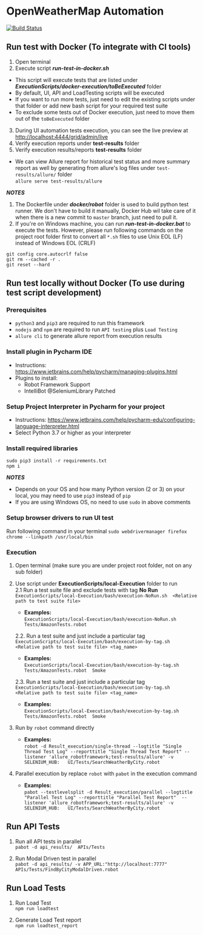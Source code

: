 # OpenWeatherMap Automation  
[![Build Status](https://travis-ci.org/tmhung-nt/open-weather-map-auto.svg)](https://travis-ci.org/tmhung-nt/open-weather-map-auto)
## Run test with Docker (To integrate with CI tools)
1. Open terminal
2. Execute script __*run-test-in-docker.sh*__
- This script will execute tests that are listed under __*ExecutionScripts/docker-execution/toBeExecuted*__ folder  
- By default, UI, API and LoadTesting scripts will be executed  
- If you want to run more tests, just need to edit the existing scripts under that folder or add new bash script for your required test suite
- To exclude some tests out of Docker execution, just need to move them out of the `toBeExecuted` folder
3. During UI automation tests execution, you can see the live preview at <http://localhost:4444/grid/admin/live>
4. Verify execution reports under **test-results** folder
5. Verify execution results/reports **test-results** folder
- We can view Allure report for historical test status and more summary report as well by generating from allure's log files under `test-results/allure/` folder  
`allure serve test-results/allure`  

*__NOTES__*  
1. The Dockerfile under __*docker/robot*__ folder is used to build python test runner. We don't have to build it manually, Docker Hub wil take care of it when there is a new commit to `master` branch, just need to pull it.  
2. If you're on Windows machine, you can run __*run-test-in-docker.bat*__ to execute the tests. However, please run following commands on the project root folder first to convert all `*.sh` files to use Unix EOL (LF) instead of Windows EOL (CRLF)  
```
git config core.autocrlf false
git rm --cached -r . 
git reset --hard
```
## Run test locally without Docker (To use during test script development)
### Prerequisites
- `python3` and `pip3` are required to run this framework 
- `nodejs` and `npm` are required to run `API testing` plus `Load Testing`
- `allure cli` to generate allure report from execution results


### Install plugin in Pycharm IDE
- Instructions:  
https://www.jetbrains.com/help/pycharm/managing-plugins.html  
- Plugins to install:
  - Robot Framework Support
  - IntelliBot @SeleniumLibrary Patched

### Setup Project Interpreter in Pycharm for your project
- Instructions: 
https://www.jetbrains.com/help/pycharm-edu/configuring-language-interpreter.html
- Select Python 3.7 or higher as your interpreter

### Install required libraries 
```
sudo pip3 install -r requirements.txt
npm i
``` 

*__NOTES__*  
- Depends on your OS and how many Python version (2 or 3) on your local, you may need to use `pip3` instead of `pip`
- If you are using Windows OS, no need to use `sudo` in above comments

### Setup browser drivers to run UI test  
Run following command in your terminal 
`sudo webdrivermanager firefox chrome --linkpath /usr/local/bin`

### Execution
1. Open terminal (make sure you are under project root folder, not on any sub folder)  
2. Use script under __ExecutionScripts/local-Execution__ folder to run  
    2.1 Run a test suite file and exclude tests with tag __No Run__   
`ExecutionScripts/local-Execution/bash/execution-NoRun.sh  <Relative path to test suite file>`  
    - **Examples:**  
`ExecutionScripts/local-Execution/bash/execution-NoRun.sh  Tests/AmazonTests.robot`  

   2.2. Run a test suite and just include a particular tag  
`ExecutionScripts/local-Execution/bash/execution-by-tag.sh  <Relative path to test suite file> <tag_name> `  
    - **Examples:**     
`ExecutionScripts/local-Execution/bash/execution-by-tag.sh  Tests/AmazonTests.robot  Smoke`    
  
    2.3. Run a test suite and just include a particular tag    
`ExecutionScripts/local-Execution/bash/execution-by-tag.sh  <Relative path to test suite file> <tag_name> `  
    - **Examples:**     
`ExecutionScripts/local-Execution/bash/execution-by-tag.sh  Tests/AmazonTests.robot  Smoke`

3. Run by `robot` command directly
    - **Examples:**   
`robot -d Result_execution/single-thread --logtitle "Single Thread Test Log" --reporttitle "Single Thread Test Report" --listener 'allure_robotframework;test-results/allure' -v SELENIUM_HUB:   UI/Tests/SearchWeatherByCity.robot`

4. Parallel execution by replace `robot` with `pabot` in the execution command
    - **Examples:**  
`pabot --testlevelsplit -d Result_execution/parallel --logtitle "Parallel Test Log" --reporttitle "Parallel Test Report"  --listener 'allure_robotframework;test-results/allure' -v SELENIUM_HUB:   UI/Tests/SearchWeatherByCity.robot`  

## Run API Tests
1. Run all API tests in parallel   
`pabot -d api_results/  APIs/Tests`

2. Run Modal Driven test in parallel  
`pabot -d api_results/ -v APP_URL:"http://localhost:7777" APIs/Tests/FindByCityModalDriven.robot`

## Run Load Tests
1. Run Load Test  
`npm run loadtest`

2. Generate Load Test report  
`npm run loadtest_report`